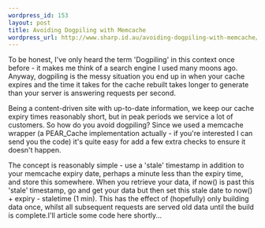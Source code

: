 ```yaml
--- 
wordpress_id: 153
layout: post
title: Avoiding Dogpiling with Memcache
wordpress_url: http://www.sharp.id.au/avoiding-dogpiling-with-memcache/
---
```

<p>To be honest, I've only heard the term 'Dogpiling' in this context once before - it makes me think of a search engine I used many moons ago. Anyway, dogpiling is the messy situation you end up in when your cache expires and the time it takes for the cache  rebuilt takes longer to generate than your server is answering requests per second.</p>

<p>Being a content-driven site with up-to-date information, we keep our cache expiry times reasonably short, but in peak periods we service a lot of customers. So how do you avoid dogpiling? Since we used a memcache wrapper (a PEAR_Cache implementation actually - if you're interested I can send you the code) it's quite easy for add a few extra checks to ensure it doesn't happen.</p>

<p>The concept is reasonably simple - use a 'stale' timestamp in addition to your memcache expiry date, perhaps a minute less than the expiry time, and store this somewhere. When you retrieve your data, if now() is past this 'stale' timestamp, go and get your data but then set this stale date to now() + expiry - staletime (1 min). This has the effect of (hopefully) only building data once, whilst all subsequent requests are served old data until the build is complete.I'll article some code here shortly...</p>
